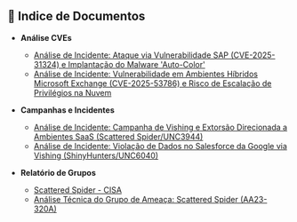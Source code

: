 ## 📂 Indice de Documentos

- **Análise CVEs**
    * [Análise de Incidente: Ataque via Vulnerabilidade SAP (CVE-2025-31324) e Implantação do Malware 'Auto-Color'](./Malware_'Auto-Color'-Vulnerabilidade_SAP.md)
    * [Análise de Incidente: Vulnerabilidade em Ambientes Híbridos Microsoft Exchange (CVE-2025-53786) e Risco de Escalação de Privilégios na Nuvem](./Vulnerabilidade-em-Ambientes-Híbridos-Microsoft-Exchange%20-(CVE-2025-53786).md)

- **Campanhas e Incidentes**
    * [Análise de Incidente: Campanha de Vishing e Extorsão Direcionada a Ambientes SaaS (Scattered Spider/UNC3944)](./unc3944-vishing-saas.md)
    * [Análise de Incidente: Violação de Dados no Salesforce da Google via Vishing (ShinyHunters/UNC6040)](./unc6040-google-shinyhunters.md)

- **Relatório de Grupos**
    * [Scattered Spider - CISA](https://www.cisa.gov/sites/default/files/2025-08/aa23-320a-scattered-spider-508c.pdf)
    * [Análise Técnica do Grupo de Ameaça: Scattered Spider (AA23-320A)](./scattered-spider.md)